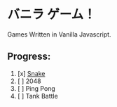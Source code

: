 # バニラ ゲーム！
Games Written in Vanilla Javascript.

## Progress:
1. [x] [Snake](https://jialin-wu-02.github.io/Vanilla-Gaming/Snake/Snake.html)
2. [ ] 2048
3. [ ] Ping Pong
4. [ ] Tank Battle
